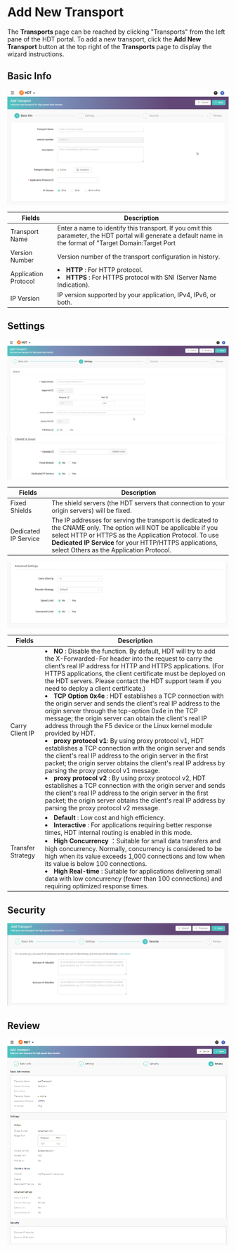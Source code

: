 # Add New Transport

The <strong> Transports </strong> page can be reached by clicking "Transports" from the left pane of the HDT portal.
To add a new transport, click the **Add New Transport** button at the top right of the <strong> Transports </strong> page to display the wizard instructions.

## Basic Info
![null](</docs/resources/images/transports/add-transport-basic-info.png>)

| Fields               | Description   |
| -------------------- | ------------- |
| Transport Name       | Enter a name to identify this transport. If you omit this parameter, the HDT portal will generate a default name in the format of "Target Domain:Target Port|
| Version Number       | Version number of the transport configuration in history. |
| Application Protocol | <li><strong> HTTP </strong>: For HTTP protocol.</li> <li><strong> HTTPS </strong>: For HTTPS protocol with SNI (Server Name Indication). |
| IP Version           | IP version supported by your application, IPv4, IPv6, or both. |

## Settings
![null](</docs/resources/images/transports/add-transport-settings-1.png>)
![null](</docs/resources/images/transports/add-transport-settings-2.png>)

| Fields               | Description   |
| -------------------- | ------------- |
| Fixed Shields        | The shield servers (the HDT servers that connection to your origin servers) will be fixed. |
| Dedicated IP Service | The IP addresses for serving the transport is dedicated to the CNAME only. The option will NOT be applicable if you select HTTP or HTTPS as the Application Protocol. To use <strong> Dedicated IP Service </strong> for your HTTP/HTTPS applications, select Others as the Application Protocol.|


![null](</docs/resources/images/transports/add-transport-settings-3.png>)

| Fields               | Description   |
| -------------------- | ------------- |
| Carry Client IP      | <li><strong> NO </strong>: Disable the function. By default, HDT will try to add the X-Forwarded-For header into the request to carry the client’s real IP address for HTTP and HTTPS applications. (For HTTPS applications, the client certificate must be deployed on the HDT servers. Please contact the HDT support team if you need to deploy a client certificate.) </li> <li><strong> TCP Option 0x4e </strong>: HDT establishes a TCP connection with the origin server and sends the client's real IP address to the origin server through the tcp-option 0x4e in the TCP message; the origin server can obtain the client's real IP address through the F5 device or the Linux kernel module provided by HDT.</li> <li><strong>proxy protocol v1</strong>: By using proxy protocol v1, HDT establishes a TCP connection with the origin server and sends the client's real IP address to the origin server in the first packet; the origin server obtains the client's real IP address by parsing the proxy protocol v1 message.</li><li><strong>proxy protocol v2 </strong>: By using proxy protocol v2, HDT establishes a TCP connection with the origin server and sends the client's real IP address to the origin server in the first packet; the origin server obtains the client's real IP address by parsing the proxy protocol v2 message.</li>|
|Transfer Strategy     |<li><strong> Default </strong>: Low cost and high efficiency. </li> <li><strong> Interactive </strong>: For applications requiring better response times, HDT internal routing is enabled in this mode. </li> <li><strong> High Concurrency </strong>：Suitable for small data transfers and high concurrency. Normally, concurrency is considered to be high when its value exceeds 1,000 connections and low when its value is below 100 connections. </li> <li><strong> High Real-time </strong>: Suitable for applications delivering small data with low concurrency (fewer than 100 connections) and requiring optimized response times. </li> |

## Security
![null](</docs/resources/images/transports/add-transport-security.png>)

## Review
![null](</docs/resources/images/transports/add-transport-review.png>)


